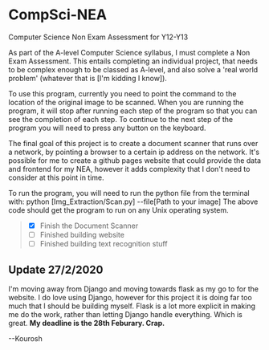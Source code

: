 # CompSci-NEA

Computer Science Non Exam Assessment for Y12-Y13

As part of the A-level Computer Science syllabus, I must complete a Non Exam Assessment. This entails completing an individual project, that needs to be complex enough to be classed as A-level, and also solve a 'real world problem' (whatever that is [I'm kidding I know]).

To use this program, currently you need to point the command to the location of the original image to be scanned. When you are running the program, it will stop after running each step of the program so that you can see the completion of each step. To continue to the next step of the program you will need to press any button on the keyboard.

The final goal of this project is to create a document scanner that runs over a network, by pointing a browser to a certain ip address on the network. It's possible for me to create a github pages website that could provide the data and frontend for my NEA, however it adds complexity that I don't need to consider at this point in time.

To run the program, you will need to run the python file from the terminal with:
python [Img_Extraction/Scan.py] --file[Path to your image]
The above code should get the program to run on any Unix operating system.

> - [x] Finish the Document Scanner
> - [ ] Finished building website
> - [ ] Finished building text recognition stuff

## Update 27/2/2020

I'm moving away from Django and moving towards flask as my go to for the website. I do love using Django, however for this project it is doing far too much that I should be building myself. Flask is a lot more explicit in making me do the work, rather than letting Django handle everything. Which is great. **My deadline is the 28th Feburary. Crap.**

--Kourosh
